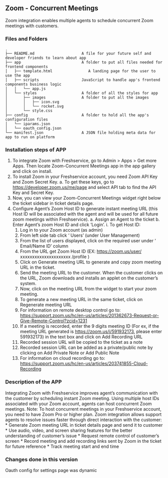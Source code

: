 ## Zoom - Concurrent Meetings

Zoom integration enables multiple agents to schedule concurrent Zoom meetings with customers.

### Files and Folders
    .
    ├── README.md                     A file for your future self and developer friends to learn about app
    ├── app                           A folder to put all files needed for frontend components
    │   ├── template.html                A landing page for the user to use the app
    │   ├── scripts                   JavaScript to handle app's frontend components business logic
    │   │   └── app.js
    │   └── styles                    A folder of all the styles for app
    │       ├── images                A folder to put all the images
    │       │   ├── icon.svg
    │       │   └── rocket.svg
    │       └── style.css
    ├── config                        A folder to hold all the app's configuration files
    │   └── iparams.json
    │   └── oauth_config.json
    └── manifest.json                 A JSON file holding meta data for app to run on platform

### Installation steps of APP
1. To integrate Zoom with Freshservice, go to Admin > Apps > Get more Apps. Then locate Zoom-Concurrent Meetings app in the app gallery and click on install.
2. To install Zoom in your Freshservice account, you need Zoom API Key and Zoom Secret Key.
a. To get these keys, go to https://developer.zoom.us/me/page and select API tab to find the API Key and Secret Key.
3. Now, you can view your Zoom-Concurrent Meetings widget right below the ticket sidebar in ticket details page.
4. Configure Agent’s Zoom Host ID to generate instant meeting URL (this Host ID will be associated with the agent and will be used for all future zoom meetings within Freshservice).
    a. Assign an Agent to the ticket
    b. Enter Agent’s zoom Host ID and click ‘Login’.
i. To get Host ID:
    1. Log in to your Zoom account (as admin)
    2. From left side tab click ‘ Users’ (under User Management)
    3. From the list of users displayed, click on the required user under ‘ Email/Name ID’ column
    4. From the URL get Zoom Host ID (EX: https://zoom.us/user/ xxxxxxxxxxxxxxxxxxxxx /profile )
    5. Click on Generate meeting URL to generate and copy zoom meeting URL in the ticket.
    6. Send the meeting URL to the customer. When the customer clicks on the URL, Zoom downloads and installs an applet on the customer’s system.
    7. Now, click on the meeting URL from the widget to start your zoom meeting.
    8. To generate a new meeting URL in the same ticket, click on Regenerate meeting URL
    9. For information on remote desktop control go to: https://support.zoom.us/hc/en-us/articles/201362673-Request-or-Give-Remote-Control?zcid=1231
    10. If a meeting is recorded, enter the 9 digits meeting ID (For ex, if the meeting URL generated is https://zoom.us/j/591932173, please enter 591932173) in the text box and click on Add Recording URL
    11. Recorded session URL will be copied to the ticket as a note
    12. Recorded session URL can be added as a private/public note by clicking on Add Private Note or Add Public Note
    13. For information on cloud recording go to: https://support.zoom.us/hc/en-us/articles/203741855-Cloud-Recording

### Description of the APP
Integrating Zoom with Freshservice improves agent’s communication with the customer by scheduling instant Zoom meeting. Using multiple host IDs associated with your Zoom account, agents can host concurrent Zoom meetings.
Note: To host concurrent meetings in your Freshservice account, you need to have Zoom Pro or higher plan.
Zoom integration allows support agents to resolve issues faster through direct interaction with the customer:
    * Generate Zoom meeting URL in ticket details page and send it to customer
    * Use audio, video, and screen sharing features for the better understanding of
    customer’s issue
    * Request remote control of customer’s screen
    * Record meeting and add recording links sent by Zoom in the ticket for future
    reference
    * Track meeting start and end time

### Changes done in this version
Oauth config for settings page was dynamic

